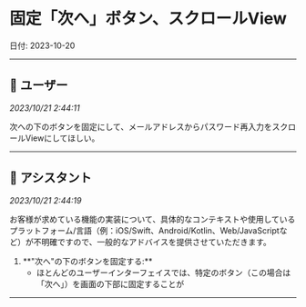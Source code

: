# 固定「次へ」ボタン、スクロールView

日付: 2023-10-20

---

## 👤 ユーザー
*2023/10/21 2:44:11*

次への下のボタンを固定にして、メールアドレスからパスワード再入力をスクロールViewにしてほしい。

---

## 🤖 アシスタント
*2023/10/21 2:44:19*

お客様が求めている機能の実装について、具体的なコンテキストや使用しているプラットフォーム/言語（例：iOS/Swift、Android/Kotlin、Web/JavaScriptなど）が不明確ですので、一般的なアドバイスを提供させていただきます。

1. \*\*"次へ"の下のボタンを固定する:\*\*
   - ほとんどのユーザーインターフェイスでは、特定のボタン（この場合は「次へ」）を画面の下部に固定することが

---
